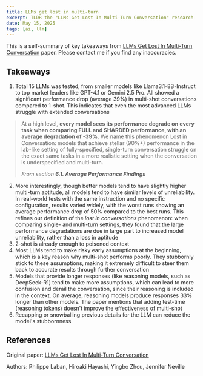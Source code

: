 ```yaml
---
title: LLMs get lost in multi-turn
excerpt: TLDR the "LLMs Get Lost In Multi-Turn Conversation" research
date: May 15, 2025
tags: [ai, llm]
---
```


This is a self-summary of key takeaways from [LLMs Get Lost In Multi-Turn Conversation][paper] paper. Please contact me if you find any inaccuracies.

## Takeaways

1. Total 15 LLMs was tested, from smaller models like Llama3.1-8B-Instruct to top market leaders like GPT-4.1 or Gemini 2.5 Pro. All showed a significant performance drop (average 39%) in multi-shot conversations compared to 1-shot. This indicates that even the most advanced LLMs struggle with extended conversations
> At a high level, **every model sees its performance degrade on**
> **every task when comparing FULL and SHARDED performance, with an average degradation of -39%**. We name
> this phenomenon Lost in Conversation: models that achieve stellar (90%+) performance in the lab-like setting of
> fully-specified, single-turn conversation struggle on the exact same tasks in a more realistic setting when the conversation
> is underspecified and multi-turn.
> 
> _From section **6.1. Average Performance Findings**_
2. More interestingly, though better models tend to have slightly higher multi-turn aptitude, all models tend to have similar levels of unreliability. In real-world tests with the same instruction and no specific configuration, results varied widely, with the worst runs showing an average performance drop of 50% compared to the best runs. This refines our definition of the *lost in conversations* phenomenon:  when comparing single- and multi-turn settings, they found that the large performance degradations are due in large part to increased model unreliability, rather than a loss in aptitude
3. 2-shot is already enough to poisoned context
4. Most LLMs tend to make risky early assumptions at the beginning, which is a key reason why multi-shot performs poorly. They stubbornly stick to these assumptions, making it extremely difficult to steer them back to accurate results through further conversation
5. Models that provide longer responses (like reasoning models, such as DeepSeek-R1) tend to make more assumptions, which can lead to more confusion and derail the conversation, since their reasoning is included in the context. On average, reasoning models produce responses 33% longer than other models. The paper mentions that adding test-time (reasoning tokens) doesn't improve the effectiveness of multi-shot
6. Recapping or snowballing previous details for the LLM can reduce the model's stubbornness

## References

Original paper: [LLMs Get Lost In Multi-Turn Conversation][paper]

Authors: Philippe Laban, Hiroaki Hayashi, Yingbo Zhou, Jennifer Neville

[paper]: https://arxiv.org/abs/2505.06120
